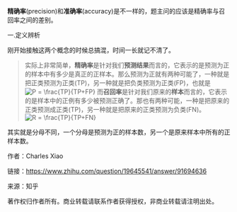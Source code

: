 **精确率**\(precision\)和**准确率**\(accuracy\)是不一样的，题主问的应该是精确率与召回率之间的差别。

一.定义辨析

刚开始接触这两个概念的时候总搞混，时间一长就记不清了。

> 实际上非常简单，**精确率**是针对我们**预测结果**而言的，它表示的是预测为正的样本中有多少是真正的正样本。那么预测为正就有两种可能了，一种就是把正类预测为正类\(TP\)，另一种就是把负类预测为正类\(FP\)，也就是
> ![](https://www.zhihu.com/equation?tex=P++%3D+%5Cfrac%7BTP%7D%7BTP%2BFP%7D "P  = \frac{TP}{TP+FP}")
> 而**召回率**是针对我们原来的**样本**而言的，它表示的是样本中的正例有多少被预测正确了。那也有两种可能，一种是把原来的正类预测成正类\(TP\)，另一种就是把原来的正类预测为负类\(FN\)。
> ![](https://www.zhihu.com/equation?tex=R+%3D+%5Cfrac%7BTP%7D%7BTP%2BFN%7D "R = \frac{TP}{TP+FN}")

其实就是分母不同，一个分母是预测为正的样本数，另一个是原来样本中所有的正样本数。



作者：Charles Xiao

链接：https://www.zhihu.com/question/19645541/answer/91694636

来源：知乎

著作权归作者所有。商业转载请联系作者获得授权，非商业转载请注明出处。

